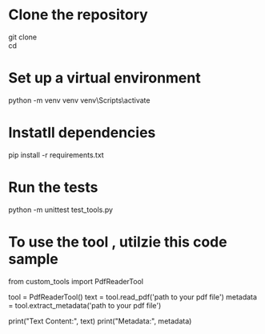﻿# Clone the repository 

git clone <repository-url>  
cd <repository-directory>

# Set up a virtual environment 

python -m venv venv
venv\Scripts\activate

# Instatll dependencies

pip install -r requirements.txt

# Run the tests 

python -m unittest test_tools.py

# To use the tool , utilzie this code sample 

from custom_tools import PdfReaderTool

tool = PdfReaderTool()
text = tool.read_pdf('path to your pdf file')
metadata = tool.extract_metadata('path to your pdf file')

print("Text Content:", text)
print("Metadata:", metadata)

